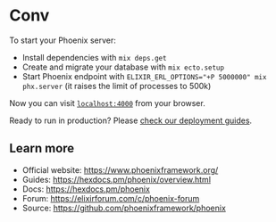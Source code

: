 # Conv

To start your Phoenix server:

  * Install dependencies with `mix deps.get`
  * Create and migrate your database with `mix ecto.setup`
  * Start Phoenix endpoint with `ELIXIR_ERL_OPTIONS="+P 5000000" mix phx.server` (it raises the limit of processes to 500k)

Now you can visit [`localhost:4000`](http://localhost:4000) from your browser.

Ready to run in production? Please [check our deployment guides](https://hexdocs.pm/phoenix/deployment.html).

## Learn more

  * Official website: https://www.phoenixframework.org/
  * Guides: https://hexdocs.pm/phoenix/overview.html
  * Docs: https://hexdocs.pm/phoenix
  * Forum: https://elixirforum.com/c/phoenix-forum
  * Source: https://github.com/phoenixframework/phoenix
